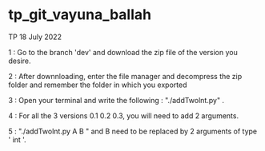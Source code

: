 # tp_git_vayuna_ballah
TP 18 July 2022

1 :
     Go to the branch 'dev' and download the zip file of the version you desire.
     
2 :
     After downnloading, enter the file manager and decompress the zip folder and remember the folder in which you   exported
     
3 :
     Open your terminal and write the following : "./addTwolnt.py" .
     
4 :
    For all the 3 versions 0.1 0.2 0.3, you will need to add 2 arguments.
    
5 : 
    "./addTwolnt.py A B " and B  need to be replaced by 2 arguments of type ' int '.
